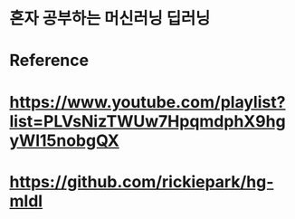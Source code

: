 # 혼자 공부하는 머신러닝 딥러닝
# Reference
# https://www.youtube.com/playlist?list=PLVsNizTWUw7HpqmdphX9hgyWl15nobgQX
# https://github.com/rickiepark/hg-mldl
